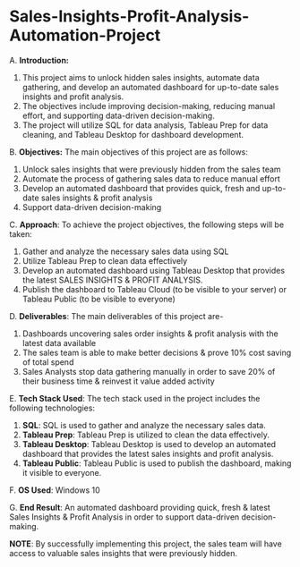 # Sales-Insights-Profit-Analysis-Automation-Project

A. **Introduction:**
   
1. This project aims to unlock hidden sales insights, automate data gathering, and develop an automated dashboard for up-to-date sales insights and profit analysis.
2. The objectives include improving decision-making, reducing manual effort, and supporting data-driven decision-making.
3. The project will utilize SQL for data analysis, Tableau Prep for data cleaning, and Tableau Desktop for dashboard development.
   
B. **Objectives:**  The main objectives of this project are as follows:
1. Unlock sales insights that were previously hidden from the sales team
2. Automate the process of gathering sales data to reduce manual effort
3. Develop an automated dashboard that provides quick, fresh and up-to-date sales insights & profit analysis
4. Support data-driven decision-making
   
C. **Approach**:  To achieve the project objectives, the following steps will be taken:
1. Gather and analyze the necessary sales data using SQL
2. Utilize Tableau Prep to clean data effectively
3. Develop an automated dashboard using Tableau Desktop that provides the latest SALES INSIGHTS & PROFIT ANALYSIS.
4. Publish the dashboard to Tableau Cloud (to be visible to your server) or Tableau Public (to be visible to everyone)

D. **Deliverables**:  The main deliverables of this project are-
1. Dashboards uncovering sales order insights & profit analysis with the latest data available
2. The sales team is able to make better decisions & prove 10% cost saving of total spend
3. Sales Analysts stop data gathering manually in order to save 20% of their business time & reinvest it value added activity
   
E. **Tech Stack Used**: The tech stack used in the project includes the following technologies:
1. **SQL**: SQL is used to gather and analyze the necessary sales data.
2. **Tableau Prep**: Tableau Prep is utilized to clean the data effectively.
3. **Tableau Desktop**: Tableau Desktop is used to develop an automated dashboard that provides the latest sales insights and profit analysis.
4. **Tableau Public**: Tableau Public is used to publish the dashboard, making it visible to everyone.
   
F. **OS Used**:  Windows 10
 
G. **End Result**:  An automated dashboard providing quick, fresh & latest Sales Insights & Profit Analysis in order to support data-driven decision-making.


**NOTE**: By successfully implementing this project, the sales team will have access to valuable sales insights that were previously hidden.
